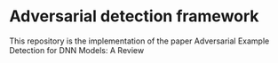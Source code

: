 # Adversarial detection framework
This repository is the implementation of the paper Adversarial Example Detection for DNN Models: A Review 
